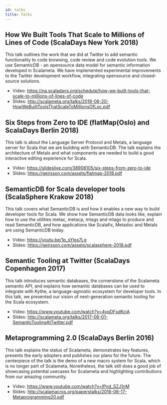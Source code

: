 ```yaml
---
id: talks
title: Talks
---
```


## How We Built Tools That Scale to Millions of Lines of Code (ScalaDays New York 2018)

This talk outlines the work that we did at Twitter to add semantic functionality
to code browsing, code review and code evolution tools. We use SemanticDB - an
opensource data model for semantic information developed in Scalameta. We have
implemented experimental improvements to the Twitter development workflow,
integrating opensource and closed-source solutions.

- Video:
  https://na.scaladays.org/schedule/how-we-built-tools-that-scale-to-millions-of-lines-of-code
- Slides:
  http://scalameta.org/talks/2018-06-20-HowWeBuiltToolsThatScaleToMillionsOfLoc.pdf

## Six Steps from Zero to IDE (flatMap(Oslo) and ScalaDays Berlin 2018)

This talk is about the Language Server Protocol and Metals, a language server
for Scala that we are building with SemanticDB. The talk explains the
architecture of Metals and what components are needed to build a good
interactive editing experience for Scala.

- Video: https://slideslive.com/38908105/six-steps-from-zero-to-ide
- Slides: https://geirsson.com/assets/flatmap-2018.pdf

## SemanticDB for Scala developer tools (ScalaSphere Krakow 2018)

This talk covers what SemanticDB is and how it enables a new way to build
developer tools for Scala. We show how SemanticDB data looks like, explain how
to use the utilities metac, metacp, mtags and mtags to produce and read
SemanticDB, and how applications like Scalafix, Metadoc and Metals are using
SemanticDB today.

- Video: https://youtu.be/1p_sYlgs7Lg
- Slides: https://geirsson.com/assets/scalasphere-2018.pdf

## Semantic Tooling at Twitter (ScalaDays Copenhagen 2017)

This talk introduces semantic databases, the cornerstone of the Scalameta
semantic API, and explains how semantic databases can be used to integrate with
Kythe, a language-agnostic ecosystem for developer tools. In this talk, we
presented our vision of next-generation semantic tooling for the Scala
ecosystem.

- Video: https://www.youtube.com/watch?v=4yqDFsdKciA
- Slides: http://scalameta.org/talks/2017-06-01-SemanticToolingAtTwitter.pdf

## Metaprogramming 2.0 (ScalaDays Berlin 2016)

This talk explains the status of Scalameta, demonstrates key features, presents
the early adopters and publishes our plans for the future. The centerpiece of
the talk is the demo of a new macro system for Scala, which is no longer part of
Scalameta. Nonetheless, the talk still does a good job of showcasing potential
usecases for Scalameta and highlighting contributions from our amazing
community.

- Video: https://www.youtube.com/watch?v=IPnd_SZJ1nM
- Slides: http://scalamacros.org/paperstalks/2016-06-17-Metaprogramming20.pdf

